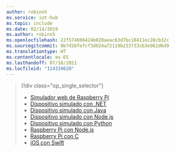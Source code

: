 ```yaml
---
author: robinsh
ms.service: iot-hub
ms.topic: include
ms.date: 02/14/2019
ms.author: robinsh
ms.openlocfilehash: 22f574696424b028aeac63d7bc18411ec28cb32c
ms.sourcegitcommit: 8b7d16fefcf3d024a72119b233733cb3e962d6d9
ms.translationtype: HT
ms.contentlocale: es-ES
ms.lasthandoff: 07/16/2021
ms.locfileid: "114339620"
---
```

> [!div class="op_single_selector"]
> * [Simulador web de Raspberry Pi](../articles/iot-hub/iot-hub-raspberry-pi-web-simulator-get-started.md)   
> * [Dispositivo simulado con .NET](../articles/iot-develop/quickstart-send-telemetry-iot-hub.md?pivots=programming-language-csharp)
> * [Dispositivo simulado con Java](../articles/iot-develop/quickstart-send-telemetry-iot-hub.md?pivots=programming-language-java)
> * [Dispositivo simulado con Node.js](../articles/iot-develop/quickstart-send-telemetry-iot-hub.md?pivots=programming-language-nodejs)
> * [Dispositivo simulado con Python](../articles/iot-develop/quickstart-send-telemetry-iot-hub.md?pivots=programming-language-python)
> * [Raspberry Pi con Node.js](../articles/iot-hub/iot-hub-raspberry-pi-kit-node-get-started.md)
> * [Raspberry Pi con C](../articles/iot-hub/iot-hub-raspberry-pi-kit-c-get-started.md)
> * [iOS con Swift](../articles/iot-develop/quickstart-send-telemetry-iot-hub.md)